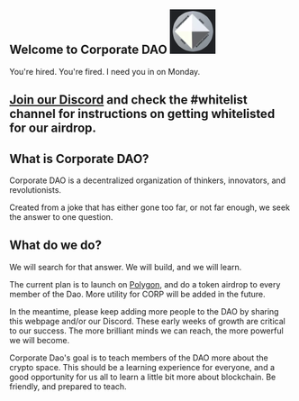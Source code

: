 ## Welcome to Corporate DAO ![CorpDAO_Logo](corpdao_logo.PNG)

You're hired.
You're fired.
I need you in on Monday.
## <a href="https://discord.gg/dTFACq3Srx">Join our Discord</a> and check the #whitelist channel for instructions on getting whitelisted for our airdrop.

## What is Corporate DAO?
Corporate DAO is a decentralized organization of thinkers, innovators, and revolutionists. 

Created from a joke that has either gone too far, or not far enough, we seek the answer to one question. 

## What do we do?
We will search for that answer. We will build, and we will learn.

The current plan is to launch on <a href="https://polygon.technology/">Polygon</a>, and do a token airdrop to every member of the Dao. More utility for CORP will be added in the future. 

In the meantime, please keep adding more people to the DAO by sharing this webpage and/or our Discord. These early weeks of growth are critical to our success. The more brilliant minds we can reach, the more powerful we will become. 

Corporate Dao's goal is to teach members of the DAO more about the crypto space. 
This should be a learning experience for everyone, and a good opportunity for us all to learn a little bit more about blockchain. 
Be friendly, and prepared to teach.



